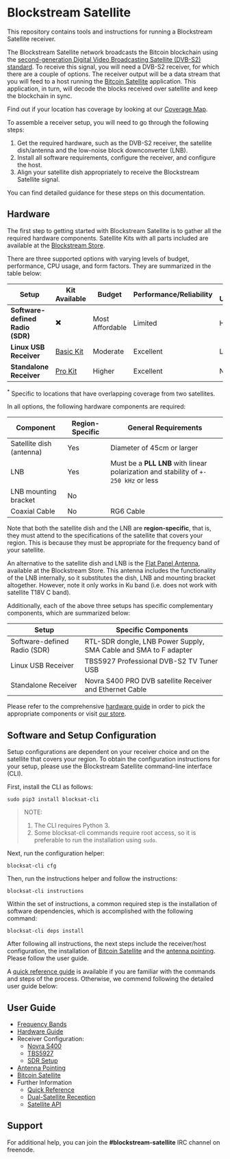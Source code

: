 # Blockstream Satellite

This repository contains tools and instructions for running a Blockstream
Satellite receiver.

The Blockstream Satellite network broadcasts the Bitcoin blockchain using the
[second-generation Digital Video Broadcasting Satellite (DVB-S2)
standard](https://en.wikipedia.org/wiki/DVB-S2). To receive this signal, you
will need a DVB-S2 receiver, for which there are a couple of options. The
receiver output will be a data stream that you will feed to a host running the
[Bitcoin Satellite](https://github.com/Blockstream/bitcoinsatellite/)
application. This application, in turn, will decode the blocks received over
satellite and keep the blockchain in sync.

Find out if your location has coverage by looking at our [Coverage
   Map](https://blockstream.com/satellite/#satellite_network-coverage).

To assemble a receiver setup, you will need to go through the following steps:

1. Get the required hardware, such as the DVB-S2 receiver, the satellite
   dish/antenna and the low-noise block downconverter (LNB).
2. Install all software requirements, configure the receiver, and configure the
   host.
3. Align your satellite dish appropriately to receive the Blockstream Satellite
   signal.

You can find detailed guidance for these steps on this documentation.

## Hardware

The first step to getting started with Blockstream Satellite is to gather all
the required hardware components. Satellite Kits with all parts included are
available at the [Blockstream
Store](https://store.blockstream.com/product-category/satellite_kits/).

There are three supported options with varying levels of budget, performance,
CPU usage, and form factors. They are summarized in the table below:

| **Setup**                        | Kit Available                                                                             | Budget          | Performance/Reliability | CPU Usage  | Form Factor | Dual Satellite* |
|----------------------------------|-------------------------------------------------------------------------------------------|-----------------|-------------------------|------------|-------------|-----------------|
| **Software-defined Radio (SDR)** | :heavy_multiplication_x:                                                                  | Most Affordable | Limited                 | High       | USB Dongle  | No              |
| **Linux USB Receiver**           | [Basic Kit](https://store.blockstream.com/product/blockstream-satellite-basic-kit/)       | Moderate        | Excellent               | Low        | USB Device  | No              |
| **Standalone Receiver**          | [Pro Kit](https://store.blockstream.com/product/blockstream-satellite-pro-kit/)           | Higher          | Excellent               | None       | Standalone  | Yes             |

<sup>*</sup> Specific to locations that have overlapping coverage from two satellites.

In all options, the following hardware components are required:

| Component                | Region-Specific | General Requirements |
|--------------------------|-----------------|----------------------------|
| Satellite dish (antenna) | Yes             | Diameter of 45cm or larger |
| LNB                      | Yes             | Must be a **PLL LNB** with linear polarization and stability of `+- 250 kHz` or less |
| LNB mounting bracket     | No              |                            |
| Coaxial Cable            | No              | RG6 Cable                  |

Note that both the satellite dish and the LNB are **region-specific**, that is,
they must attend to the specifications of the satellite that covers your
region. This is because they must be appropriate for the frequency band of your
satellite.

An alternative to the satellite dish and LNB is the [Flat Panel
Antenna](https://store.blockstream.com/product/flat-panel-antenna/), available
at the Blockstream Store. This antenna includes the functionality of the LNB
internally, so it substitutes the dish, LNB and mounting bracket
altogether. However, note it only works in Ku band (i.e. does not work with
satellite T18V C band).

Additionally, each of the above three setups has specific complementary
components, which are summarized below:

| Setup | Specific Components |
|--------------------|---------|
| Software-defined Radio (SDR) | RTL-SDR dongle, LNB Power Supply, SMA Cable and SMA to F adapter |
| Linux USB Receiver | TBS5927 Professional DVB-S2 TV Tuner USB |
| Standalone Receiver | Novra S400 PRO DVB satellite Receiver and Ethernet Cable  |

Please refer to the comprehensive [hardware guide](doc/hardware.md) in order to
pick the appropriate components or visit [our
store](https://store.blockstream.com/product-category/satellite_kits/).

## Software and Setup Configuration

Setup configurations are dependent on your receiver choice and on the satellite
that covers your region. To obtain the configuration instructions for your
setup, please use the Blockstream Satellite command-line interface (CLI).

First, install the CLI as follows:

```
sudo pip3 install blocksat-cli
```

> NOTE:
> 1. The CLI requires Python 3.
> 2. Some blocksat-cli commands require root access, so it is preferable to run
> the installation using `sudo`.

Next, run the configuration helper:

```
blocksat-cli cfg
```

Then, run the instructions helper and follow the instructions:

```
blocksat-cli instructions
```

Within the set of instructions, a common required step is the installation of
software dependencies, which is accomplished with the following command:

```
blocksat-cli deps install
```

After following all instructions, the next steps include the receiver/host
configuration, the installation of [Bitcoin Satellite](doc/bitcoin.md) and the
[antenna pointing](doc/antenna-pointing.md). Please follow the user guide.

A [quick reference guide](doc/quick-reference.md) is available if you are
familiar with the commands and steps of the process. Otherwise, we commend
following the detailed user guide below:

## User Guide

- [Frequency Bands](doc/frequency.md)
- [Hardware Guide](doc/hardware.md)
- Receiver Configuration:
    - [Novra S400](doc/s400.md)
    - [TBS5927](doc/tbs.md)
    - [SDR Setup](doc/sdr.md)
- [Antenna Pointing](doc/antenna-pointing.md)
- [Bitcoin Satellite](doc/bitcoin.md)
- Further Information
  - [Quick Reference](doc/quick-reference.md)
  - [Dual-Satellite Reception](doc/dual-satellite.md)
  - [Satellite API](doc/api.md)

## Support

For additional help, you can join the **#blockstream-satellite** IRC channel on
freenode.

